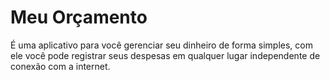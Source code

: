 # Meu Orçamento #
É uma aplicativo para você gerenciar seu dinheiro de forma simples, com ele você pode registrar seus despesas em qualquer lugar independente de conexão com a internet.